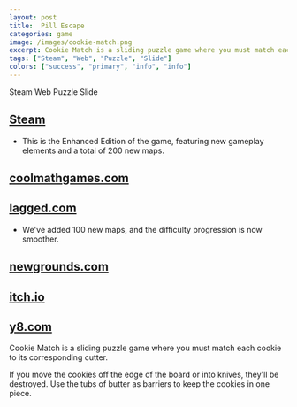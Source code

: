 ```yaml
---
layout: post
title:  Pill Escape
categories: game
image: /images/cookie-match.png
excerpt: Cookie Match is a sliding puzzle game where you must match each cookie to its corresponding cutter.
tags: ["Steam", "Web", "Puzzle", "Slide"]
colors: ["success", "primary", "info", "info"]
---
```


<span class="badge badge-success">Steam</span>
<span class="badge badge-primary">Web</span>
<span class="badge badge-info">Puzzle</span>
<span class="badge badge-info">Slide</span>

## [Steam](https://store.steampowered.com/app/2268310/Cookie_Match_Enhanced_Edition/)
- This is the Enhanced Edition of the game, featuring new gameplay elements and a total of 200 new maps.

## [coolmathgames.com](https://www.coolmathgames.com/0-cookie-match)

## [lagged.com](https://lagged.com/play/6069/)
- We've added 100 new maps, and the difficulty progression is now smoother.

## [newgrounds.com](https://www.newgrounds.com/portal/view/865946)

## [itch.io](https://sublevelgames.itch.io/cookie-match)

## [y8.com](https://y8.com/games/cookie_match)

Cookie Match is a sliding puzzle game where you must match each cookie to its corresponding cutter.

If you move the cookies off the edge of the board or into knives, they'll be destroyed. Use the tubs of butter as barriers to keep the cookies in one piece.
